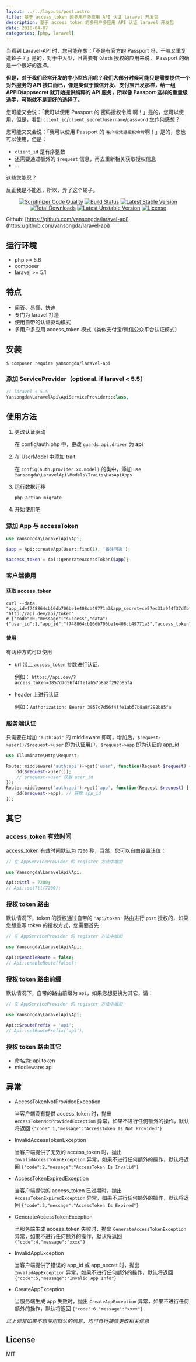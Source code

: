 ```yaml
---
layout: ../../layouts/post.astro
title: 基于 access_token 的多用户多应用 API 认证 laravel 开发包
description: 基于 access_token 的多用户多应用 API 认证 laravel 开发包
date: 2018-04-07
categories: [php, laravel]
---
```



当看到 Laravel-API 时，您可能在想：「不是有官方的 Passport 吗，干嘛又重复造轮子？」是的，对于中大型，且需要有 `OAuth` 授权的应用来说， Passport 的确是一个很好的选择。

**但是，对于我们经常开发的中小型应用呢？我们大部分时候可能只是需要提供一个对外服务的 API 接口而已，像是类似于微信开发、支付宝开发那样，给一组 APPID/appsecret 就开始提供纯粹的 API 服务，所以像 Passport 这样的重量级选手，可能就不是更好的选择了。**

您可能又会说：「我可以使用 Passport 的 密码授权令牌 啊！」是的，您可以使用，但是，看到 `client_id`/`client_secret`/`username`/`password` 您作何感想？

您可能又又会说：「我可以使用 Passport 的 `客户端凭据授权令牌`啊！」是的，您也可以使用，但是：

- `client_id` 是有序整数
- 还需要通过额外的 `$request` 信息，再去重新相关获取授权信息
- ...

这些您能忍？

反正我是不能忍，所以，弄了这个轮子。

<p align="center">
<a href="https://scrutinizer-ci.com/g/yansongda/laravel-api/?branch=master"><img src="https://scrutinizer-ci.com/g/yansongda/laravel-api/badges/quality-score.png?b=master" alt="Scrutinizer Code Quality"></a>
<a href="https://scrutinizer-ci.com/g/yansongda/laravel-api/build-status/master"><img src="https://scrutinizer-ci.com/g/yansongda/laravel-api/badges/build.png?b=master" alt="Build Status"></a>
<a href="https://packagist.org/packages/yansongda/laravel-api"><img src="https://poser.pugx.org/yansongda/laravel-api/v/stable" alt="Latest Stable Version"></a>
<a href="https://packagist.org/packages/yansongda/laravel-api"><img src="https://poser.pugx.org/yansongda/laravel-api/downloads" alt="Total Downloads"></a>
<a href="https://packagist.org/packages/yansongda/laravel-api"><img src="https://poser.pugx.org/yansongda/laravel-api/v/unstable" alt="Latest Unstable Version"></a>
<a href="https://packagist.org/packages/yansongda/laravel-api"><img src="https://poser.pugx.org/yansongda/laravel-api/license" alt="License"></a>
</p>

Github: [https://github.com/yansongda/laravel-api](https://github.com/yansongda/laravel-api)

## 运行环境

- php >= 5.6
- composer
- laravel >= 5.1

## 特点

- 简答、易懂、快速
- 专门为 laravel 打造
- 使用自带的认证驱动模式
- 多用户多应用 access_token 模式（类似支付宝/微信公众平台认证模式）

## 安装

```shell
$ composer require yansongda/laravel-api
```

### 添加 ServiceProvider（optional. if laravel < 5.5）

```php
// laravel < 5.5
Yansongda\LaravelApi\ApiServiceProvider::class,
```


## 使用方法

1. 更改认证驱动

    在 config/auth.php 中，更改 `guards.api.driver` 为 **api**

2. 在 UserModel 中添加 trait
    
    在 `config(auth.provider.xx.model)` 的类中，添加 `use Yansongda\LaravelApi\Models\Traits\HasApiApps`

3. 运行数据迁移

    `php artian migrate`

4. 开始使用吧


### 添加 App 与 accessToken

```php
use Yansongda\LaravelApi\Api;

$app = Api::createApp(User::find(1), '备注可选');

$access_token = Api::generateAccessToken($app);
```

### 客户端使用

#### 获取 access_token

```shell
curl --data "app_id=f748864cb16db706be1e408cb49771a3&app_secret=ce57ec31a9f4f37dfbf810c2e4ea79f0" "http://api.dev/api/token"
# {"code":0,"message":"success","data":{"user_id":1,"app_id":"f748864cb16db706be1e408cb49771a3","access_token":"3857d7d56f4ffe1ab57b8a8f292b85fa","expired_in":7200}}
```

#### 使用

有两种方式可以使用

- url 带上 `access_token` 参数进行认证.
    
    例如： `https://api.dev/?access_token=3857d7d56f4ffe1ab57b8a8f292b85fa`

- header 上进行认证

    例如：`Authorization: Bearer 3857d7d56f4ffe1ab57b8a8f292b85fa`


### 服务端认证

只需要在增加 `'auth:api'` 的 middleware 即可，增加后，`$request->user()/$request->user` 即为认证用户，`$request->app` 即为认证的 app_id

```php
use Illuminate\Http\Request;

Route::middleware('auth:api')->get('user', function(Request $request) {
    dd($request->user());
    // $request->user 获取 user_id
});
Route::middleware('auth:api')->get('app', function(Request $request) {
    dd($request->app); // 获取 app_id
});
```


## 其它

### access_token 有效时间

access_token 有效时间默认为 `7200` 秒，当然，您可以自由设置该值：

```php
// 在 AppServiceProvider 的 register 方法中增加

use Yansongda\LaravelApi\Api;

Api::$ttl = 7200;
// Api::setTtl(7200);
```

### 授权 token 路由

默认情况下，token 的授权通过自带的 `'api/token'` 路由进行 `post` 授权的，如果您想重写 token 的授权方式，您需要首先：

```php
// 在 AppServiceProvider 的 register 方法中增加

use Yansongda\LaravelApi\Api;

Api::$enableRoute = false;
// Api::enableRoute(false);
```

### 授权 token 路由前缀

默认情况下，自带的路由前缀为 `api`，如果您想更换为其它，请：

```php
// 在 AppServiceProvider 的 register 方法中增加

use Yansongda\LaravelApi\Api;

Api::$routePrefix = 'api';
// Api::setRoutePrefix(’api‘);
```

### 授权 token 路由其它

- 命名为: api.token
- middleware: api

## 异常

- AccessTokenNotProvidedException
    
    当客户端没有提供 access_token 时，抛出 `AccessTokenNotProvidedException` 异常，如果不进行任何额外的操作，默认将返回 `{"code":1,"message":"AccessToken Is Not Provided"}`

- InvalidAccessTokenException
    
    当客户端提供了无效的 access_token 时，抛出 `InvalidAccessTokenException` 异常，如果不进行任何额外的操作，默认将返回 `{"code":2,"message":"AccessToken Is Invalid"}`

- AccessTokenExpiredException

    当客户端提供的 access_token 已过期时，抛出 `AccessTokenExpiredException` 异常，如果不进行任何额外的操作，默认将返回 `{"code":3,"message":"AccessToken Is Expired"}`

- GenerateAccessTokenException

    当服务端生成 access_token 失败时，抛出 `GenerateAccessTokenException` 异常，如果不进行任何额外的操作，默认将返回 `{"code":4,"message":"xxxx"}`

- InvalidAppException

    当客户端提供了错误的 app_id 或 app_secret 时，抛出 `InvalidAppException` 异常，如果不进行任何额外的操作，默认将返回 `{"code":5,"message":"Invalid App Info"}`

- CreateAppException

    当服务端生成 app 失败时，抛出 `CreateAppException` 异常，如果不进行任何额外的操作，默认将返回 `{"code":6,"message":"xxxx"}`


_以上异常如果不想使用默认的信息，均可自行捕获更改相关信息_

## License

MIT
